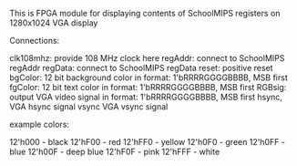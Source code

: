 This is FPGA module for displaying contents of SchoolMIPS registers on 1280x1024 VGA display


Connections:

clk108mhz:  provide 108 MHz clock here
regAddr:    connect to SchoolMIPS regAddr
regData:    connect to SchoolMIPS regData
reset:      positive reset
bgColor:    12 bit background color in format: 1'bRRRRGGGGBBBB, MSB first
fgColor:    12 bit text       color in format: 1'bRRRRGGGGBBBB, MSB first
RGBsig:     output VGA video signal in format: 1'bRRRRGGGGBBBB, MSB first
hsync,      VGA hsync signal
vsync       VGA vsync signal


example colors:

12'h000 - black
12'hF00 - red
12'hFF0 - yellow
12'h0F0 - green
12'h0FF - blue
12'h00F - deep blue
12'hF0F - pink
12'hFFF - white